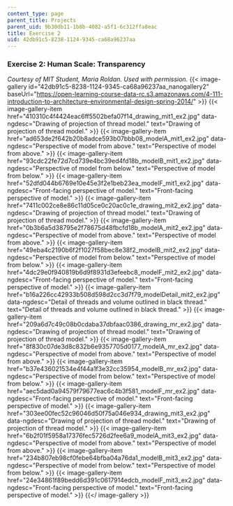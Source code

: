 ```yaml
---
content_type: page
parent_title: Projects
parent_uid: 9b30db11-1b8b-4082-a5f1-6c312ffa8eac
title: Exercise 2
uid: 42db91c5-8238-1124-9345-ca68a96237aa
---
```


### Exercise 2: Human Scale: Transparency

_Courtesy of MIT Student, Maria Roldan. Used with permission._
{{< image-gallery id="42db91c5-8238-1124-9345-ca68a96237aa_nanogallery2" baseUrl="https://open-learning-course-data-rc.s3.amazonaws.com/4-111-introduction-to-architecture-environmental-design-spring-2014/" >}}
{{< image-gallery-item href="410310c4f4424eac6ff5502befa07f14_drawing_mit1_ex2.jpg" data-ngdesc="Drawing of projection of thread model." text="Drawing of projection of thread model." >}}
{{< image-gallery-item href="ad653de2f642b20b8adce593b07bbb08_modelA_mit1_ex2.jpg" data-ngdesc="Perspective of model from above." text="Perspective of model from above." >}}
{{< image-gallery-item href="93cdc22fe72d7cd739e4bc39ed4fd18b_modelB_mit1_ex2.jpg" data-ngdesc="Perspective of model from below." text="Perspective of model from below." >}}
{{< image-gallery-item href="52dfd044b6769e10e45e3f2e1beb23ea_modelF_mit1_ex2.jpg" data-ngdesc="Front-facing perspective of model." text="Front-facing perspective of model." >}}
{{< image-gallery-item href="7411c002ce8e86c11d05ce0c20ac0c1e_drawing_mit2_ex2.jpg" data-ngdesc="Drawing of projection of thread model." text="Drawing of projection of thread model." >}}
{{< image-gallery-item href="0b3b6a5d38795e2f78675d48fbcfd18b_modelA_mit2_ex2.jpg" data-ngdesc="Perspective of model from above." text="Perspective of model from above." >}}
{{< image-gallery-item href="49eba4c2190b6f2f1027f58bec8e38f2_modelB_mit2_ex2.jpg" data-ngdesc="Perspective of model from below." text="Perspective of model from below." >}}
{{< image-gallery-item href="4dc29e0f940819b6d9f8931d3efeebc8_modelF_mit2_ex2.jpg" data-ngdesc="Front-facing perspective of model." text="Front-facing perspective of model." >}}
{{< image-gallery-item href="b16a226cc42933b508d598d2cc3d7f79_modelDetail_mit2_ex2.jpg" data-ngdesc="Detail of threads and volume outlined in black thread." text="Detail of threads and volume outlined in black thread." >}}
{{< image-gallery-item href="209a6d7c49c08b0cdaba37dbfaac0386_drawing_mr_ex2.jpg" data-ngdesc="Drawing of projection of thread model." text="Drawing of projection of thread model." >}}
{{< image-gallery-item href="8f830c07de3d8c832b6e9357705d0177_modelA_mr_ex2.jpg" data-ngdesc="Perspective of model from above." text="Perspective of model from above." >}}
{{< image-gallery-item href="b37e436021534e4f44a1f3e32cc35954_modelB_mr_ex2.jpg" data-ngdesc="Perspective of model from below." text="Perspective of model from below." >}}
{{< image-gallery-item href="aec5dad0a94579f79677eac6c4b3f581_modelF_mr_ex2.jpg" data-ngdesc="Front-facing perspective of model." text="Front-facing perspective of model." >}}
{{< image-gallery-item href="303ee00fec52c96046d50f75a046e934_drawing_mit3_ex2.jpg" data-ngdesc="Drawing of projection of thread model." text="Drawing of projection of thread model." >}}
{{< image-gallery-item href="6b2f01f5958a17376fec5726d2fee6a9_modelA_mit3_ex2.jpg" data-ngdesc="Perspective of model from above." text="Perspective of model from above." >}}
{{< image-gallery-item href="234b807eb98cf0febe64bfba04a76da1_modelB_mit3_ex2.jpg" data-ngdesc="Perspective of model from below." text="Perspective of model from below." >}}
{{< image-gallery-item href="24e34861f89bedd6d391c0617914edcb_modelF_mit3_ex2.jpg" data-ngdesc="Front-facing perspective of model." text="Front-facing perspective of model." >}}
{{</ image-gallery >}}